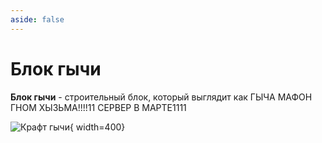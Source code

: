```yaml
---
aside: false
---
```


# Блок гычи

<ItemCard>
<Card style="overflow: hidden;" class="m-0">
    <template #header>
        <Image alt="user header" src="/assets/bestiary/block/gycha.png" width="40%"/>
    </template>
    <template #title>Гыч мафо)</template>
    <template #content>
      <Divider />
      <h3>Получение:</h3>
      <ul>
      <li>Крафт</li>
      </ul>
      <Divider />
      <p>Текстура: bykkake747</p>
    </template>
</Card>
</ItemCard>

**Блок гычи** - строительный блок, который выглядит как ГЫЧА МАФОН ГНОМ ХЫЗЬМА!!!!11 СЕРВЕР В МАРТЕ1111

![Крафт гычи](/assets/bestiary/crafts/gychablock.png){ width=400}

<br><br><br><br><br><br><br>